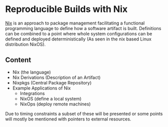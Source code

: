 # Reproducible Builds with Nix

[Nix](https://nixos.org) is an approach to package management facilitating a functional programming language to define how a software artifact is built.
Definitions can be combined to a point where whole system configurations can be defined and deployed deterministically (As seen in the nix based Linux distribution NixOS).

## Content

- Nix (the language)
- Nix Derivations (Description of an Artifact)
- Nixpkgs (Central Package Repository)
- Example Applications of Nix 
  - Integrations 
  - NixOS (define a local system)
  - NixOps (deploy remote machines)

Due to timing constraints a subset of these will be presented or some points will mostly be mentioned with pointers to external resources.
